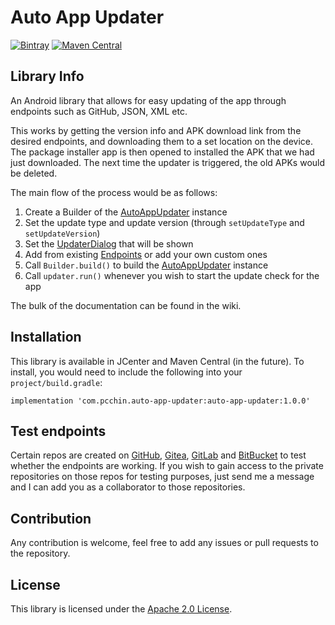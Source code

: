 # Auto App Updater
[![Bintray](https://api.bintray.com/packages/pcchin/auto-app-updater/com.pcchin.auto-app-updater/images/download.svg)](https://bintray.com/pcchin/auto-app-updater/com.pcchin.auto-app-updater/_latestVersion)
[![Maven Central](https://maven-badges.herokuapp.com/maven-central/com.pcchin.auto-app-updater/auto-app-updater/badge.svg)](https://search.maven.org/artifact/com.pcchin.auto-app-updater/auto-app-updater)

## Library Info
An Android library that allows for easy updating of the app through endpoints such as GitHub, JSON, XML etc.

This works by getting the version info and APK download link from the desired endpoints,
 and downloading them to a set location on the device. The package installer app is then opened to installed the APK that we had just downloaded.
 The next time the updater is triggered, the old APKs would be deleted.
 
The main flow of the process would be as follows:
1. Create a Builder of the [AutoAppUpdater](/auto-app-updater/src/main/java/com/pcchin/auto_app_updater/AutoAppUpdater.java) instance
2. Set the update type and update version (through `setUpdateType` and `setUpdateVersion`)
3. Set the [UpdaterDialog](/auto-app-updater/src/main/java/com/pcchin/auto_app_updater/dialogs/UpdaterDialog.java) that will be shown
4. Add from existing [Endpoints](/auto-app-updater/src/main/java/com/pcchin/auto_app_updater) or add your own custom ones
5. Call `Builder.build()` to build the [AutoAppUpdater](/auto-app-updater/src/main/java/com/pcchin/auto_app_updater/AutoAppUpdater.java) instance
6. Call `updater.run()` whenever you wish to start the update check for the app
 
The bulk of the documentation can be found in the wiki.

## Installation
This library is available in JCenter and Maven Central (in the future). To install, you would need to include the following into your `project/build.gradle`:

```
implementation 'com.pcchin.auto-app-updater:auto-app-updater:1.0.0'
```

## Test endpoints
Certain repos are created on [GitHub](https://github.com/aau-test), [Gitea](https://git.pcchin.com/aau-test), [GitLab](https://gitlab.com/aau-test) and [BitBucket](https://bitbucket.org/aau-test) to test whether the endpoints are working.
 If you wish to gain access to the private repositories on those repos for testing purposes,
 just send me a message and I can add you as a collaborator to those repositories.

## Contribution
Any contribution is welcome, feel free to add any issues or pull requests to the repository.

## License
This library is licensed under the [Apache 2.0 License](/LICENSE).
